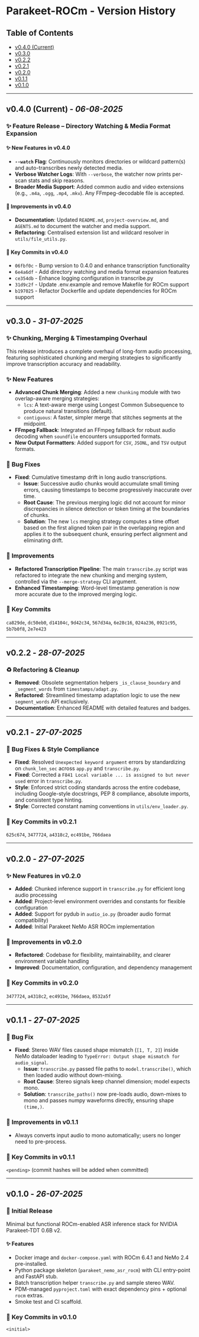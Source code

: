 # Parakeet-ROCm - Version History

## Table of Contents

- [v0.4.0 (Current)](#v040-current---06-08-2025)
- [v0.3.0](#v030---31-07-2025)
- [v0.2.2](#v022---28-07-2025)
- [v0.2.1](#v021---27-07-2025)
- [v0.2.0](#v020---27-07-2025)
- [v0.1.1](#v011---27-07-2025)
- [v0.1.0](#v010---26-07-2025)

---

## **v0.4.0** (Current) - *06-08-2025*

### ✨ **Feature Release** – Directory Watching & Media Format Expansion

#### ✨ **New Features in v0.4.0**

- **`--watch` Flag**: Continuously monitors directories or wildcard pattern(s) and auto-transcribes newly detected media.
- **Verbose Watcher Logs**: With `--verbose`, the watcher now prints per-scan stats and skip reasons.
- **Broader Media Support**: Added common audio and video extensions (e.g., `.m4a`, `.ogg`, `.mp4`, `.mkv`). Any FFmpeg-decodable file is accepted.

#### 🔧 **Improvements in v0.4.0**

- **Documentation**: Updated `README.md`, `project-overview.md`, and `AGENTS.md` to document the watcher and media support.
- **Refactoring**: Centralised extension list and wildcard resolver in `utils/file_utils.py`.

#### 📝 **Key Commits in v0.4.0**

- `06fbf0c` - Bump version to 0.4.0 and enhance transcription functionality
- `6e4a6df` - Add directory watching and media format expansion features
- `ce354db` - Enhance logging configuration in transcribe.py
- `31d9c2f` - Update .env.example and remove Makefile for ROCm support
- `b197025` - Refactor Dockerfile and update dependencies for ROCm support

---

## **v0.3.0** - *31-07-2025*

### ✨ **Chunking, Merging & Timestamping Overhaul**

This release introduces a complete overhaul of long-form audio processing, featuring sophisticated chunking and merging strategies to significantly improve transcription accuracy and readability.

### ✨ **New Features**

- **Advanced Chunk Merging**: Added a new `chunking` module with two overlap-aware merging strategies:
  - `lcs`: A text-aware merge using Longest Common Subsequence to produce natural transitions (default).
  - `contiguous`: A faster, simpler merge that stitches segments at the midpoint.
- **FFmpeg Fallback**: Integrated an FFmpeg fallback for robust audio decoding when `soundfile` encounters unsupported formats.
- **New Output Formatters**: Added support for `CSV`, `JSONL`, and `TSV` output formats.

### 🐛 **Bug Fixes**

- **Fixed**: Cumulative timestamp drift in long audio transcriptions.
  - **Issue**: Successive audio chunks would accumulate small timing errors, causing timestamps to become progressively inaccurate over time.
  - **Root Cause**: The previous merging logic did not account for minor discrepancies in silence detection or token timing at the boundaries of chunks.
  - **Solution**: The new `lcs` merging strategy computes a time offset based on the first aligned token pair in the overlapping region and applies it to the subsequent chunk, ensuring perfect alignment and eliminating drift.

### 🔧 **Improvements**

- **Refactored Transcription Pipeline**: The main `transcribe.py` script was refactored to integrate the new chunking and merging system, controlled via the `--merge-strategy` CLI argument.
- **Enhanced Timestamping**: Word-level timestamp generation is now more accurate due to the improved merging logic.

### 📝 **Key Commits**

`ca829de`, `dc50eb0`, `d14104c`, `9d42c34`, `567d34a`, `6e28c16`, `024a236`, `0921c95`, `5b7b0f8`, `2e7e423`

---

## **v0.2.2** - *28-07-2025*

### ♻️ **Refactoring & Cleanup**

- **Removed**: Obsolete segmentation helpers `_is_clause_boundary` and `_segment_words` from `timestamps/adapt.py`.
- **Refactored**: Streamlined timestamp adaptation logic to use the new `segment_words` API exclusively.
- **Documentation**: Enhanced README with detailed features and badges.

---

## **v0.2.1** - *27-07-2025*

### 🐛 **Bug Fixes & Style Compliance**

- **Fixed**: Resolved `Unexpected keyword argument` errors by standardizing on `chunk_len_sec` across `app.py` and `transcribe.py`.
- **Fixed**: Corrected a `F841 Local variable ... is assigned to but never used` error in `transcribe.py`.
- **Style**: Enforced strict coding standards across the entire codebase, including Google-style docstrings, PEP 8 compliance, absolute imports, and consistent type hinting.
- **Style**: Corrected constant naming conventions in `utils/env_loader.py`.

### 📝 **Key Commits in v0.2.1**

`625c674`, `3477724`, `a4318c2`, `ec491be`, `766daea`

---

## **v0.2.0** - *27-07-2025*

### ✨ **New Features in v0.2.0**

- **Added**: Chunked inference support in `transcribe.py` for efficient long audio processing
- **Added**: Project-level environment overrides and constants for flexible configuration
- **Added**: Support for pydub in `audio_io.py` (broader audio format compatibility)
- **Added**: Initial Parakeet NeMo ASR ROCm implementation

### 🔧 **Improvements in v0.2.0**

- **Refactored**: Codebase for flexibility, maintainability, and clearer environment variable handling
- **Improved**: Documentation, configuration, and dependency management

### 📝 **Key Commits in v0.2.0**

`3477724`, `a4318c2`, `ec491be`, `766daea`, `8532a5f`

---

## **v0.1.1** - *27-07-2025*

### 🐛 **Bug Fix**

- **Fixed**: Stereo WAV files caused shape mismatch (`[1, T, 2]`) inside NeMo dataloader leading to `TypeError: Output shape mismatch for audio_signal`.
  - **Issue**: `transcribe.py` passed file paths to `model.transcribe()`, which then loaded audio without down-mixing.
  - **Root Cause**: Stereo signals keep channel dimension; model expects mono.
  - **Solution**: `transcribe_paths()` now pre-loads audio, down-mixes to mono and passes numpy waveforms directly, ensuring shape `(time,)`.

### 🔧 **Improvements in v0.1.1**

- Always converts input audio to mono automatically; users no longer need to pre-process.

### 📝 **Key Commits in v0.1.1**

`<pending>` (commit hashes will be added when committed)

---

## **v0.1.0** - *26-07-2025*

### 🎉 **Initial Release**

Minimal but functional ROCm-enabled ASR inference stack for NVIDIA Parakeet-TDT 0.6B v2.

#### ✨ **Features**

- Docker image and `docker-compose.yaml` with ROCm 6.4.1 and NeMo 2.4 pre-installed.
- Python package skeleton (`parakeet_nemo_asr_rocm`) with CLI entry-point and FastAPI stub.
- Batch transcription helper `transcribe.py` and sample stereo WAV.
- PDM-managed `pyproject.toml` with exact dependency pins + optional `rocm` extras.
- Smoke test and CI scaffold.

### 📝 **Key Commits in v0.1.0**

`<initial>`

